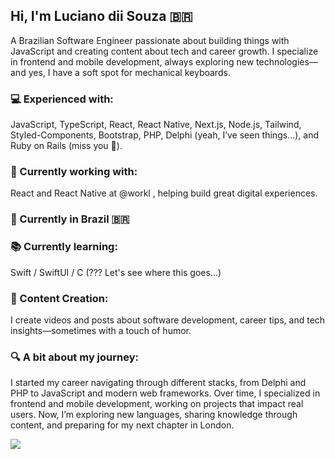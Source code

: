 

## Hi, I'm Luciano dii Souza 🇧🇷  
A Brazilian Software Engineer passionate about building things with JavaScript and creating content about tech and career growth. I specialize in frontend and mobile development, always exploring new technologies—and yes, I have a soft spot for mechanical keyboards.  

### 💻 Experienced with:  
JavaScript, TypeScript, React, React Native, Next.js, Node.js, Tailwind, Styled-Components, Bootstrap, PHP, Delphi (yeah, I’ve seen things...), and Ruby on Rails (miss you 🫡).  

### 🚀 Currently working with:  
React and React Native at @workl , helping build great digital experiences.  

### 📍 Currently in Brazil 🇧🇷

### 📚 Currently learning:  
Swift / SwiftUI / C (??? Let's see where this goes...)  

### 🎥 Content Creation:  
I create videos and posts about software development, career tips, and tech insights—sometimes with a touch of humor.  

### 🔍 A bit about my journey:  
I started my career navigating through different stacks, from Delphi and PHP to JavaScript and modern web frameworks. Over time, I specialized in frontend and mobile development, working on projects that impact real users. Now, I’m exploring new languages, sharing knowledge through content, and preparing for my next chapter in London.  


![](https://komarev.com/ghpvc/?username=lucianodiisouza&color=79b8ff)
